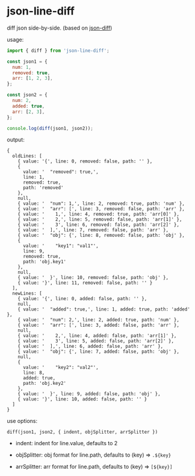 # json-line-diff

diff json side-by-side. (based on [json-diff](https://www.npmjs.com/package/json-diff))

usage:

```js
import { diff } from 'json-line-diff';

const json1 = {
  num: 1,
  removed: true,
  arr: [1, 2, 3],
};

const json2 = {
  num: 2,
  added: true,
  arr: [2, 3],
};

console.log(diff(json1, json2));
```

output: 

```
{
  oldLines: [
    { value: '{', line: 0, removed: false, path: '' },
    {
      value: '  "removed": true,',
      line: 1,
      removed: true,
      path: 'removed'
    },
    null,
    { value: '  "num": 1,', line: 2, removed: true, path: 'num' },
    { value: '  "arr": [', line: 3, removed: false, path: 'arr' },
    { value: '    1,', line: 4, removed: true, path: 'arr[0]' },
    { value: '    2,', line: 5, removed: false, path: 'arr[1]' },
    { value: '    3', line: 6, removed: false, path: 'arr[2]' },
    { value: '  ],', line: 7, removed: false, path: 'arr' },
    { value: '  "obj": {', line: 8, removed: false, path: 'obj' },
    {
      value: '    "key1": "val1"',
      line: 9,
      removed: true,
      path: 'obj.key1'
    },
    null,
    { value: '  }', line: 10, removed: false, path: 'obj' },
    { value: '}', line: 11, removed: false, path: '' }
  ],
  newLines: [
    { value: '{', line: 0, added: false, path: '' },
    null,
    { value: '  "added": true,', line: 1, added: true, path: 'added' },
    { value: '  "num": 2,', line: 2, added: true, path: 'num' },
    { value: '  "arr": [', line: 3, added: false, path: 'arr' },
    null,
    { value: '    2,', line: 4, added: false, path: 'arr[1]' },
    { value: '    3', line: 5, added: false, path: 'arr[2]' },
    { value: '  ],', line: 6, added: false, path: 'arr' },
    { value: '  "obj": {', line: 7, added: false, path: 'obj' },
    null,
    {
      value: '    "key2": "val2"',
      line: 8,
      added: true,
      path: 'obj.key2'
    },
    { value: '  }', line: 9, added: false, path: 'obj' },
    { value: '}', line: 10, added: false, path: '' }
  ]
}
```

use options:

`diff(json1, json2, { indent, objSplitter, arrSplitter })`

- indent: indent for line.value, defaults to 2

- objSplitter: obj format for line.path, defaults to (key) => `.${key}`

- arrSplitter: arr format for line.path, defaults to (key) => `[${key}]`
